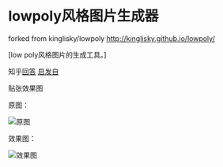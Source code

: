 # lowpoly风格图片生成器

forked from kinglisky/lowpoly http://kinglisky.github.io/lowpoly/

[low poly风格图片的生成工具。]


知乎[回答](https://www.zhihu.com/question/29856775?sort=created)
[启发自](https://github.com/kinglisky/delaunay)

贴张效果图


原图：

![原图](./img/00.jpg)


效果图：

![效果图](./img/lowpoly.png)
